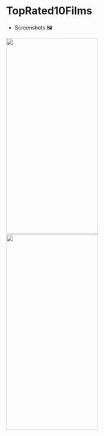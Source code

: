 # TopRated10Films

* Screenshots 🖼️

<img src="https://user-images.githubusercontent.com/50905347/192964332-9f6c541b-f1a3-49b3-aea9-9a1079685537.png" width="250" height="530">&nbsp;&nbsp;
<img src="https://user-images.githubusercontent.com/50905347/193038031-2fbdfdeb-a15f-416c-b33d-f0ce2ecfc06e.png" width="250" height="530">
